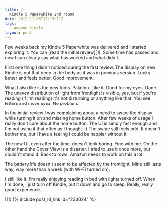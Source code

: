```yaml
---
title: |-
  Kindle 5 Paperwhite 2nd round
date: 2012-11-06T13:15:11Z
tags:
  - Amazon Kindle
layout: post
---
```

Few weeks back my Kindle 5 Paperwhite was delivered and I started exploring it. You can [read the initial review][1]. Some time has passed and now I can clearly say what has worked and what didn't.

First one thing I didn't noticed during the first review. The display on new Kindle is not that deep in the body as it was in previous version. Looks better and feels better. Good improvement.

What I also like is the new fonts. Palatino. Like it. Good for my eyes. Done. The uneven distribution of light from frontlight is visible, yes, but if you're reading (if I'm reading) it's not disturbing or anything like that. You see letters and move eyes. No problem.

In the initial review I was complaining about a need to swipe the display while turning it on and missing home button. After few weeks of usage I really don't care about the home button. The UI is simply fast enough and I'm not using it that often as I thought. :) The swipe still feels odd. It doesn't bother me, but I have a feeling I could be happier without it.

The new UI, even after the time, doesn't look boring. Fine with me. On the other hand the Cover View is a disaster. I tried to use it once more, but couldn't stand it. Back to rows. Amazon needs to work on this a lot.

The battery life doesn't seem to be affected by the frontlight. Mine still lasts way, way more than a week (with Wi-Fi turned on).

I still like it. I'm really enjoying reading in bed with lights turned off. When I'm done, I just turn off Kindle, put it down and go to sleep. Really, really good experience.

[1]: {% include post_id_link id="233024" %}